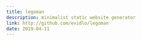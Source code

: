 ```yaml
---
title: legoman
description: minimalist static website generator
link: http://github.com/evidlo/legoman
date: 2019-04-11
---
```

